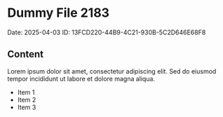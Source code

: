 # Dummy File 2183

Date: 2025-04-03
ID: 13FCD220-44B9-4C21-930B-5C2D646E68F8

## Content

Lorem ipsum dolor sit amet, consectetur adipiscing elit.
Sed do eiusmod tempor incididunt ut labore et dolore magna aliqua.

* Item 1
* Item 2
* Item 3


